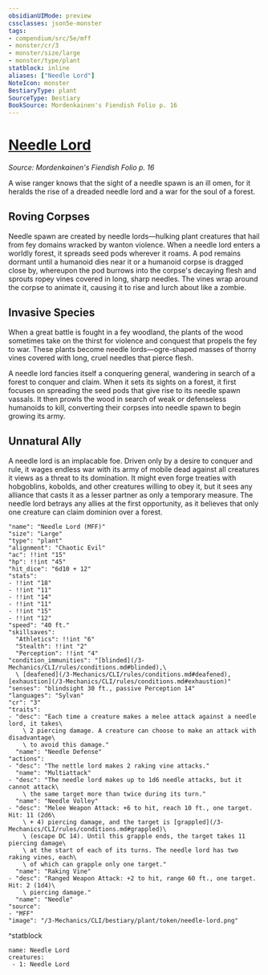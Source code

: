 ```yaml
---
obsidianUIMode: preview
cssclasses: json5e-monster
tags:
- compendium/src/5e/mff
- monster/cr/3
- monster/size/large
- monster/type/plant
statblock: inline
aliases: ["Needle Lord"]
NoteIcon: monster
BestiaryType: plant
SourceType: Bestiary
BookSource: Mordenkainen's Fiendish Folio p. 16
---
```

# [Needle Lord](3-Mechanics\CLI\bestiary\plant/needle-lord-mff.md)
*Source: Mordenkainen's Fiendish Folio p. 16*  

A wise ranger knows that the sight of a needle spawn is an ill omen, for it heralds the rise of a dreaded needle lord and a war for the soul of a forest.

## Roving Corpses

Needle spawn are created by needle lords—hulking plant creatures that hail from fey domains wracked by wanton violence. When a needle lord enters a worldly forest, it spreads seed pods wherever it roams. A pod remains dormant until a humanoid dies near it or a humanoid corpse is dragged close by, whereupon the pod burrows into the corpse's decaying flesh and sprouts ropey vines covered in long, sharp needles. The vines wrap around the corpse to animate it, causing it to rise and lurch about like a zombie.

## Invasive Species

When a great battle is fought in a fey woodland, the plants of the wood sometimes take on the thirst for violence and conquest that propels the fey to war. These plants become needle lords—ogre-shaped masses of thorny vines covered with long, cruel needles that pierce flesh.

A needle lord fancies itself a conquering general, wandering in search of a forest to conquer and claim. When it sets its sights on a forest, it first focuses on spreading the seed pods that give rise to its needle spawn vassals. It then prowls the wood in search of weak or defenseless humanoids to kill, converting their corpses into needle spawn to begin growing its army.

## Unnatural Ally

A needle lord is an implacable foe. Driven only by a desire to conquer and rule, it wages endless war with its army of mobile dead against all creatures it views as a threat to its domination. It might even forge treaties with hobgoblins, kobolds, and other creatures willing to obey it, but it sees any alliance that casts it as a lesser partner as only a temporary measure. The needle lord betrays any allies at the first opportunity, as it believes that only one creature can claim dominion over a forest.

```statblock
"name": "Needle Lord (MFF)"
"size": "Large"
"type": "plant"
"alignment": "Chaotic Evil"
"ac": !!int "15"
"hp": !!int "45"
"hit_dice": "6d10 + 12"
"stats":
- !!int "18"
- !!int "11"
- !!int "14"
- !!int "11"
- !!int "15"
- !!int "12"
"speed": "40 ft."
"skillsaves":
  "Athletics": !!int "6"
  "Stealth": !!int "2"
  "Perception": !!int "4"
"condition_immunities": "[blinded](/3-Mechanics/CLI/rules/conditions.md#blinded),\
  \ [deafened](/3-Mechanics/CLI/rules/conditions.md#deafened), [exhaustion](/3-Mechanics/CLI/rules/conditions.md#exhaustion)"
"senses": "blindsight 30 ft., passive Perception 14"
"languages": "Sylvan"
"cr": "3"
"traits":
- "desc": "Each time a creature makes a melee attack against a needle lord, it takes\
    \ 2 piercing damage. A creature can choose to make an attack with disadvantage\
    \ to avoid this damage."
  "name": "Needle Defense"
"actions":
- "desc": "The nettle lord makes 2 raking vine attacks."
  "name": "Multiattack"
- "desc": "The needle lord makes up to 1d6 needle attacks, but it cannot attack\
    \ the same target more than twice during its turn."
  "name": "Needle Volley"
- "desc": "Melee Weapon Attack: +6 to hit, reach 10 ft., one target. Hit: 11 (2d6\
    \ + 4) piercing damage, and the target is [grappled](/3-Mechanics/CLI/rules/conditions.md#grappled)\
    \ (escape DC 14). Until this grapple ends, the target takes 11 piercing damage\
    \ at the start of each of its turns. The needle lord has two raking vines, each\
    \ of which can grapple only one target."
  "name": "Raking Vine"
- "desc": "Ranged Weapon Attack: +2 to hit, range 60 ft., one target. Hit: 2 (1d4)\
    \ piercing damage."
  "name": "Needle"
"source":
- "MFF"
"image": "/3-Mechanics/CLI/bestiary/plant/token/needle-lord.png"
```
^statblock

```encounter-table
name: Needle Lord
creatures:
 - 1: Needle Lord
```